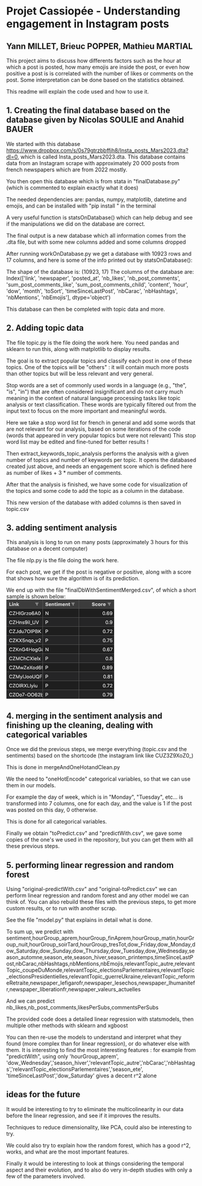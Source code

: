[//]: # (Write the title below)

# Projet Cassiopée - Understanding engagement in Instagram posts


[//]: # (write a subtitle )
## Yann MILLET, Brieuc POPPER, Mathieu MARTIAL

  
This project aims to discuss how differents factors such as the hour at which a post is posted, how many emojis are inside the post, or even how positive a post is is correlated with the number of likes or comments on the post.
Some interpretation can be done based on the statistics obtained.

This readme will explain the code used and how to use it.  


  
## 1. Creating the final database based on the database given by Nicolas SOULIE and Anahid BAUER

We started with this database https://www.dropbox.com/s/0s79gtrzbbffjh8/Insta_posts_Mars2023.dta?dl=0, which is called Insta_posts_Mars2023.dta. This database contains data from an Instagram scrape with approximately 20 000 posts from french newspapers which are from 2022 mostly.

You then open this database which is from stata in "finalDatabase.py" (which is commented to explain exactly what it does)

The needed dependencies are: pandas, numpy, matplotlib, datetime and emojis, and can be installed with "pip install <module>" in the terminal

A very useful function is statsOnDatabase() which can help debug and see if the manipulations we did on the database are correct.

The final output is a new database which all information comes from the .dta file, but with some new columns added and some columns dropped  



[//]: # (write in raw and in small the code used to create the final database)

After running workOnDatabase.py we get a database with 10923 rows and 17 columns, and here is some of the info printed out by statsOnDatabase():

The shape of the database is:  (10923, 17)
The columns of the database are:  Index(['link', 'newspaper', 'posted_at', 'nb_likes', 'nb_post_comments',
    'sum_post_comments_like', 'sum_post_comments_child', 'content', 'hour',
    'dow', 'month', 'toSort', 'timeSinceLastPost', 'nbCarac', 'nbHashtags',
    'nbMentions', 'nbEmojis'],
    dtype='object')

This database can then be completed with topic data and more.
  



## 2. Adding topic data

The file topic.py is the file doing the work here.
You need pandas and sklearn to run this, along with matplotlib to display results.

The goal is to extract popular topics and classify each post in one of these topics.
One of the topics will be "others" : it will contain much more posts than other topics but will be less relevant and very general.

Stop words are a set of commonly used words in a language (e.g., "the", "is", "in") that are often considered insignificant and do not carry much meaning in the context of natural language processing tasks like topic analysis or text classification. These words are typically filtered out from the input text to focus on the more important and meaningful words.

Here we take a stop word list for french in general and add some words that are not relevant for our analysis, based on some iterations of the code (words that appeared in very popular topics but were not relevant)
This stop word list may be edited and fine-tuned for better results !

Then extract_keywords_topic_analysis performs the analysis with a given number of topics and number of keywords per topic. It opens the databased created just above, and needs an engagement score which is defined here as number of likes + 3 * number of comments.

After that the analysis is finished, we have some code for visualization of the topics and some code to add the topic as a column in the database.

This new version of the database with added columns is then saved in topic.csv
  
## 3. adding sentiment analysis

This analysis is long to run on many posts (approximately 3 hours for this database on a decent computer)

The file nlp.py is the file doing the work here.

For each post, we get if the post is negative or positive, along with a score that shows how sure the algorithm is of its prediction.


We end up with the file "finalDbWithSentimentMerged.csv", of which a short sample is shown below:  
![image](./aaaaaaaaa.png)



  
## 4. merging in the sentiment analysis and finishing up the cleaning, dealing with categorical variables
Once we did the previous steps, we merge everything (topic.csv and the sentiments) based on the shortcode (the instagram link like CUZ3Z9XoZ0_)

This is done in mergeAndOneHotandClean.py

We the need to "oneHotEncode" categorical variables, so that we can use them in our models.

For example the day of week, which is in "Monday", "Tuesday", etc... is transformed into 7 columns, one for each day, and the value is 1 if the post was posted on this day, 0 otherwise.

This is done for all categorical variables.


Finally we obtain "toPredict.csv" and "predictWith.csv", we gave some copies of the one's we used in the repository, but you can get them with all these previous steps.




  
## 5. performing linear regression and random forest
Using "original-predictWith.csv" and "original-toPredict.csv" we can perform linear regression and random forest and any other model we can think of. You can also rebuild these files with the previous steps, to get more custom results, or to run with another scrap.

See the file "model.py" that explains in detail what is done.

To sum up, we predict with sentiment,hourGroup_aprem,hourGroup_finAprem,hourGroup_matin,hourGroup_nuit,hourGroup_soirTard,hourGroup_tresTot,dow_Friday,dow_Monday,dow_Saturday,dow_Sunday,dow_Thursday,dow_Tuesday,dow_Wednesday,season_automne,season_ete,season_hiver,season_printemps,timeSinceLastPost,nbCarac,nbHashtags,nbMentions,nbEmojis,relevantTopic_autre,relevantTopic_coupeDuMonde,relevantTopic_electionsParlementaires,relevantTopic_electionsPresidentielles,relevantTopic_guerreUkraine,relevantTopic_reformeRetraite,newspaper_lefigarofr,newspaper_lesechos,newspaper_lhumanitefr,newspaper_liberationfr,newspaper_valeurs_actuelles

And we can predict nb_likes,nb_post_comments,likesPerSubs,commentsPerSubs


The provided code does a detailed linear regression with statsmodels, then multiple other methods with sklearn and xgboost

You can then re-use the models to understand and interpret what they found (more complex than for linear regression), or do whatever else with them.
It is interesting to find the most interesting features : for example from "predictWith", using only 'hourGroup_aprem', 'dow_Wednesday','season_hiver','relevantTopic_autre','nbCarac','nbHashtags','relevantTopic_electionsParlementaires','season_ete', 'timeSinceLastPost','dow_Saturday' gives a decent r^2 alone




  
## ideas for the future
It would be interesting to try to eliminate the multicolinearity in our data before the linear regression, and see if it improves the results.

Techniques to reduce dimensionality, like PCA, could also be interesting to try.

We could also try to explain how the random forest, which has a good r^2, works, and what are the most important features.

Finally it would be interesting to look at things considering the temporal aspect and their evolution, and to also do very in-depth studies with only a few of the parameters involved.









